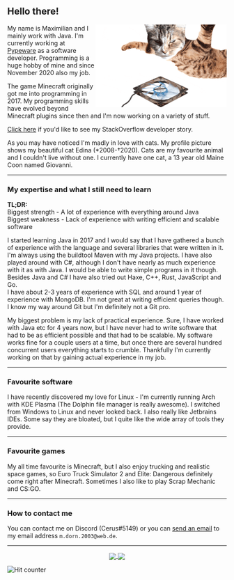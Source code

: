 <!--![Cat](https://github.com/RealCerus/RealCerus/blob/master/flying%20edina.gif?raw=true)-->

## Hello there!
<img align="right" src="https://github.com/RealCerus/RealCerus/blob/master/flying%20edina.gif?raw=true" width="302" height="190" />

My name is Maximilian and I mainly work with Java. I'm currently working at [Pypeware](https://github.com/pypeware) as a software developer. Programming is a huge hobby of mine and since November 2020 also my job.

The game Minecraft originally got me into programming in 2017. My programming skills have evolved beyond Minecraft plugins since then and I'm now working on a variety of stuff.

[Click here](https://stackoverflow.com/story/maximilian-dorn) if you'd like to see my StackOverflow developer story.

As you may have noticed I'm madly in love with cats. My profile picture shows my beautiful cat Edina (\*2008-†2020). Cats are my favourite animal and I couldn't live without one. I currently have one cat, a 13 year old Maine Coon named Giovanni.

---

### My expertise and what I still need to learn
**TL;DR:**\
Biggest strength - A lot of experience with everything around Java\
Biggest weakness - Lack of experience with writing efficient and scalable software

I started learning Java in 2017 and I would say that I have gathered a bunch of experience with the language and several libraries that were written in it. I'm always using the buildtool Maven with my Java projects. I have also played around with C#, although I don't have nearly as much experience with it as with Java. I would be able to write simple programs in it though. Besides Java and C# I have also tried out Haxe, C++, Rust, JavaScript and Go.\
I have about 2-3 years of experience with SQL and around 1 year of experience with MongoDB. I'm not great at writing efficient queries though.\
I know my way around Git but I'm definitely not a Git pro.

My biggest problem is my lack of practical experience. Sure, I have worked with Java etc for 4 years now, but I have never had to write software that had to be as efficient possible and that had to be scalable. My software works fine for a couple users at a time, but once there are several hundred concurrent users everything starts to crumble. Thankfully I'm currently working on that by gaining actual experience in my job.

---

### Favourite software
I have recently discovered my love for Linux - I'm currently running Arch with KDE Plasma (The Dolphin file manager is really awesome). I switched from Windows to Linux and never looked back. I also really like Jetbrains IDEs. Some say they are bloated, but I quite like the wide array of tools they provide.

---

### Favourite games
My all time favourite is Minecraft, but I also enjoy trucking and realistic space games, so Euro Truck Simulator 2 and Elite: Dangerous definitely come right after Minecraft. Sometimes I also like to play Scrap Mechanic and CS:GO.

---

### How to contact me
You can contact me on Discord (Cerus#5149) or you can [send an email](mailto:m.dorn.2003@web.de) to my email address `m.dorn.2003@web.de`.

---

<p align="center">
  <a href="https://github.com/anuraghazra/github-readme-stats">
    <img align="center" src="https://github-readme-stats.vercel.app/api/top-langs/?username=cerus&theme=nord&layout=compact&show_icons=true" />
  </a>
  <a href="https://github.com/anuraghazra/github-readme-stats">
    <img align="center" src="https://github-readme-stats.vercel.app/api?username=cerus&show_icons=true&theme=nord" />
  </a>
</p>

![Hit counter](https://track.cerus.dev/track/github?)
